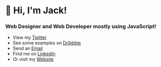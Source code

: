# 👋 Hi, I'm Jack!

### Web Designer and Web Developer mostly using JavaScript!

- View my [Twitter](https://twitter.com/jackstrid)
- See some examples on [Dribbble](https://dribbble.com/jackstride)
- Send an [Email](mailto:jacks@hey.com)
- Find me on [LinkedIn](https://www.linkedin.com/in/jackstride)
- Or visit my [Website](https://jack.work)
